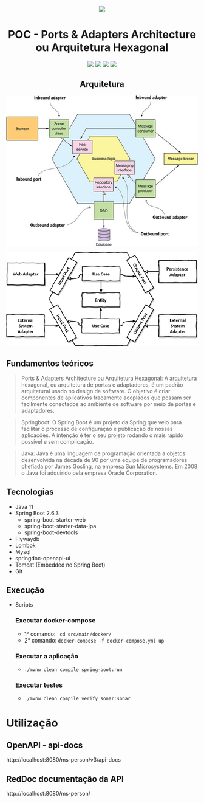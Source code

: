 <div align="center">

![](https://img.shields.io/badge/Status-Em%20Desenvolvimento-orange)
</div>

<div align="center">

# POC - Ports & Adapters Architecture ou Arquitetura Hexagonal
![](https://img.shields.io/badge/Autor-Wesley%20Oliveira%20Santos-brightgreen)
![](https://img.shields.io/badge/Language-java-brightgreen)
![](https://img.shields.io/badge/Framework-springboot-brightgreen)
![](https://img.shields.io/badge/Arquitetura-Hexagonal-brightgreen)
</div> 

<div align="center">

## Arquitetura
![Arquitetura](images/1_Eq05mAb8Myi84O7hwWa27Q.jpeg "Arquitetura")

![Arquitetura](images/hexagonal-architecture_hu6764515d7030d45af6f7f498c79e292b_50897_956x0_resize_box_3.png "Arquitetura")

</div>

## Fundamentos teóricos

> Ports & Adapters Architecture ou Arquitetura Hexagonal: A arquitetura hexagonal, ou arquitetura de portas e adaptadores, é um padrão arquitetural usado no design de software. O objetivo é criar componentes de aplicativos fracamente acoplados que possam ser facilmente conectados ao ambiente de software por meio de portas e adaptadores.

> Springboot: O Spring Boot é um projeto da Spring que veio para facilitar o processo de configuração e publicação de nossas aplicações. A intenção é ter o seu projeto rodando o mais rápido possível e sem complicação.

> Java: Java é uma linguagem de programação orientada a objetos desenvolvida na década de 90 por uma equipe de programadores chefiada por James Gosling, na empresa Sun Microsystems. Em 2008 o Java foi adquirido pela empresa Oracle Corporation.


## Tecnologias
- Java 11
- Spring Boot 2.6.3
    - spring-boot-starter-web
    - spring-boot-starter-data-jpa
    - spring-boot-devtools
- Flywaydb
- Lombok
- Mysql
- springdoc-openapi-ui
- Tomcat (Embedded no Spring Boot)
- Git

## Execução

- Scripts
  ### Executar docker-compose
    - 1° comando: ``` cd src/main/docker/```
    - 2° comando: ```docker-compose -f docker-compose.yml up```
  ### Executar a aplicação
    -  ```./mvnw clean compile spring-boot:run```
  ### Executar testes
    -  ```./mvnw clean compile verify sonar:sonar```

# Utilização

## OpenAPI - api-docs
http://localhost:8080/ms-person/v3/api-docs

## RedDoc documentação da API
http://localhost:8080/ms-person/
